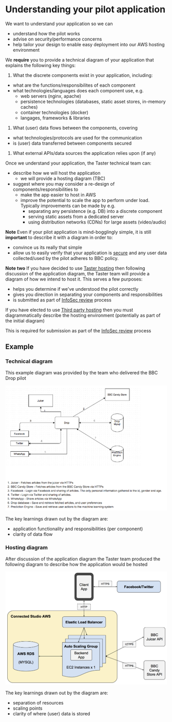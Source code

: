# Understanding your pilot application

We want to understand your application so we can
- understand how the pilot works
- advise on security/performance concerns
- help tailor your design to enable easy deployment into our AWS hosting environment

We **require** you to provide a technical diagram of your application that explains the following key things:

1. What the discrete components exist in your application, including:
  - what are the functions/responsibilites of each component
  - what technologies/languages does each component use, e.g.
    - web servers (nginx, apache)
    - persistence technologies (databases, static asset stores, in-memory caches)
    - container technologies (docker)
    - langages, frameworks & libraries
1. What (user) data flows between the components, covering
  - what technologies/protocols are used for the communication
  - is (user) data transferred between components secured
1. What external APIs/data sources the application relies upon (if any)


Once we understand your application, the Taster technical team can:

- describe how we will host the application
  - we will provide a hosting diagram (TBC) 
- suggest where you may consider a re-design of components/responsibilities to
  - make the app easier to host in AWS
  - improve the potential to scale the app to perform under load. Typically improvements can be made by e.g.
    - separating any persistence (e.g. DB) into a discrete component
    - serving static assets from a dedicated server
    - using distribution networks (CDNs) for large assets (video/audio)

**Note**
Even if your pilot application is mind-bogglingly simple, it is still **important** to describe it with a diagram in order to:
 - convince us its really that simple
 - allow us to easily verify that your application is [secure](information-security.md) and any user data collected/used by the pilot adheres to BBC policy.

**Note two**
If you have decided to use [Taster hosting](hosting.md#taster-hosted) then following discussion of the application diagram, the Taster team will provide a diagram of how we intend to host it. This serves a few purposes:
- helps you determine if we've understood the pilot correctly
- gives you direction in separating your components and responsibilities
- is submitted as part of [InfoSec review](information-security.md) process

If you have elected to use [Third party hosting](hosting.md#third-party-hosted) then you must diagrammatically describe the hosting environment (potentially as part of the initial diagram)

This is required for submission as part of the [InfoSec review](information-security.md) process

## Example

### Technical diagram

This example diagram was provided by the team who delivered the BBC Drop pilot
  
<img src="./images/drop-application.png" alt="BBC Drop application diagram" width="650" >

The key learnings drawn out by the diagram are:
- application functionality and responsibilities (per component) 
- clarity of data flow

### Hosting diagram

After discussion of the application diagram the Taster team produced the following diagram to describe how the application would be hosted
 
<img src="./images/drop-hosting.png" alt="BBC Drop hosting diagram" width="650" >

The key learnings drawn out by the diagram are:
- separation of resources
- scaling points
- clarity of where (user) data is stored
